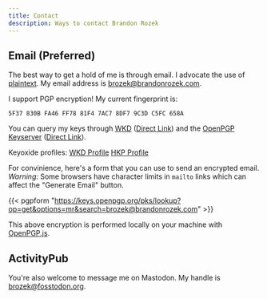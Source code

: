 ```yaml
---
title: Contact
description: Ways to contact Brandon Rozek
---
```


## Email (Preferred)

The best way to get a hold of me is through email. I advocate the use of [plaintext](https://useplaintext.email/). My email address is [brozek@brandonrozek.com](mailto:brozek@brandonrozek.com).

I support PGP encryption! My current fingerprint is:
```
5F37 830B FA46 FF78 81F4 7AC7 8DF7 9C3D C5FC 658A
```

You can query my keys through [WKD](https://wiki.gnupg.org/WKD) ([Direct Link](/.well-known/openpgpkey/hu/o1dbwkdx683fduwgzmrbwa3yip41frdn)) and the [OpenPGP Keyserver](https://keys.openpgp.org/search?q=brozek%40brandonrozek.com) ([Direct Link](https://keys.openpgp.org/pks/lookup?op=get&options=mr&search=brozek@brandonrozek.com)).


Keyoxide profiles:
[WKD Profile](https://keyoxide.org/wkd/brozek%40brandonrozek.com)
[HKP Profile](https://keyoxide.org/hkp/brozek%40brandonrozek.com)


For convinience, here's a form that you can use to send an encrypted email.
*Warning*: Some browsers have character limits in `mailto` links which can affect
the "Generate Email" button.

{{< pgpform "https://keys.openpgp.org/pks/lookup?op=get&options=mr&search=brozek@brandonrozek.com" >}}

This above encryption is performed locally on your machine with [OpenPGP.js](https://openpgpjs.org/).
## ActivityPub

You're also welcome to message me on Mastodon. My handle is [brozek@fosstodon.org](https://fosstodon.org/@brozek).